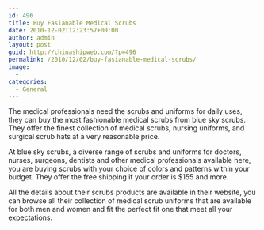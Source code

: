 ```yaml
---
id: 496
title: Buy Fasianable Medical Scrubs
date: 2010-12-02T12:23:57+00:00
author: admin
layout: post
guid: http://chinashipweb.com/?p=496
permalink: /2010/12/02/buy-fasianable-medical-scrubs/
image:
  - 
categories:
  - General
---
```

The medical professionals need the scrubs and uniforms for daily uses, they can buy the most fashionable medical scrubs from blue sky scrubs. They offer the finest collection of medical scrubs, nursing uniforms, and surgical scrub hats at a very reasonable price.

At blue sky scrubs, a diverse range of scrubs and uniforms for doctors, nurses, surgeons, dentists and other medical professionals available here, you are buying scrubs with your choice of colors and patterns within your budget. They offer the free shipping if your order is $155 and more.

All the details about their scrubs products are available in their website, you can browse all their collection of medical scrub uniforms that are available for both men and women and fit the perfect fit one that meet all your expectations.
